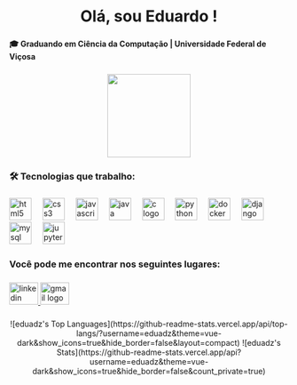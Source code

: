 <h1 align="center">Olá, sou Eduardo !</h1>

###

<h4 align="left">🎓 Graduando em Ciência da Computação | Universidade Federal de Viçosa</h4>

###

<div align="center">
  <img height="150" src="https://media1.tenor.com/m/H-NXH7iOy_gAAAAC/gojo-satoru-jujutsu-kaisen.gif"  />
</div>

###

<h3 align="left">🛠 Tecnologias que trabalho:</h3>

###

<div align="left">
  <img src="https://cdn.jsdelivr.net/gh/devicons/devicon/icons/html5/html5-original.svg" height="40" alt="html5 logo"  />
  <img width="12" />
  <img src="https://cdn.jsdelivr.net/gh/devicons/devicon/icons/css3/css3-original.svg" height="40" alt="css3 logo"  />
  <img width="12" />
  <img src="https://skillicons.dev/icons?i=js" height="40" alt="javascript logo"  />
  <img width="12" />
  <img src="https://skillicons.dev/icons?i=java" height="40" alt="java logo"  />
  <img width="12" />
  <img src="https://skillicons.dev/icons?i=c" height="40" alt="c logo"  />
  <img width="12" />
  <img src="https://cdn.jsdelivr.net/gh/devicons/devicon/icons/python/python-original.svg" height="40" alt="python logo"  />
  <img width="12" />
  <img src="https://skillicons.dev/icons?i=docker" height="40" alt="docker logo"  />
  <img width="12" />
  <img src="https://cdn.jsdelivr.net/gh/devicons/devicon/icons/django/django-plain.svg" height="40" alt="django logo"  />
  <img width="12" />
  <img src="https://cdn.jsdelivr.net/gh/devicons/devicon/icons/mysql/mysql-original.svg" height="40" alt="mysql logo"  />
  <img width="12" />
  <img src="https://cdn.jsdelivr.net/gh/devicons/devicon/icons/jupyter/jupyter-original.svg" height="40" alt="jupyter logo"  />
</div>

###

<h3 align="left">Você pode me encontrar nos seguintes lugares:</h3>

###

<div align="left">
  <a href="https://www.linkedin.com/in/eduardo-soares-89b97522b/" target="_blank">
    <img src="https://raw.githubusercontent.com/maurodesouza/profile-readme-generator/master/src/assets/icons/social/linkedin/default.svg" width="52" height="40" alt="linkedin logo"  />
  </a>
  <a href="https://mail.google.com/mail/u/eduardo.s.filho@ufv.br" target="_blank">
    <img src="https://raw.githubusercontent.com/maurodesouza/profile-readme-generator/master/src/assets/icons/social/gmail/default.svg" width="52" height="40" alt="gmail logo"  />
  </a>
</div>

###

<div align="center">
![eduadz's Top Languages](https://github-readme-stats.vercel.app/api/top-langs/?username=eduadz&theme=vue-dark&show_icons=true&hide_border=false&layout=compact)
![eduadz's Stats](https://github-readme-stats.vercel.app/api?username=eduadz&theme=vue-dark&show_icons=true&hide_border=false&count_private=true)
</div>

###
